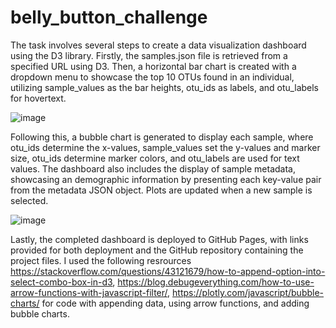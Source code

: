 # belly_button_challenge
The task involves several steps to create a data visualization dashboard using the D3 library. Firstly, the samples.json file is retrieved from a specified URL using D3. Then, a horizontal bar chart is created with a dropdown menu to showcase the top 10 OTUs found in an individual, utilizing sample_values as the bar heights, otu_ids as labels, and otu_labels for hovertext.

![image](https://github.com/kelseajade/belly_button_challenge/assets/152021966/11ddabb2-063a-4b28-a057-5a3d5d08448f)

Following this, a bubble chart is generated to display each sample, where otu_ids determine the x-values, sample_values set the y-values and marker size, otu_ids determine marker colors, and otu_labels are used for text values. The dashboard also includes the display of sample metadata, showcasing an  demographic information by presenting each key-value pair from the metadata JSON object. Plots are updated when a new sample is selected.

![image](https://github.com/kelseajade/belly_button_challenge/assets/152021966/690cad3e-9871-4a44-9d09-d8f21b6663a7)


Lastly, the completed dashboard is deployed to GitHub Pages, with links provided for both deployment and the GitHub repository containing the project files. 
I used the following resrources https://stackoverflow.com/questions/43121679/how-to-append-option-into-select-combo-box-in-d3, https://blog.debugeverything.com/how-to-use-arrow-functions-with-javascript-filter/, https://plotly.com/javascript/bubble-charts/ for code with appending data, using arrow functions, and adding bubble charts. 
